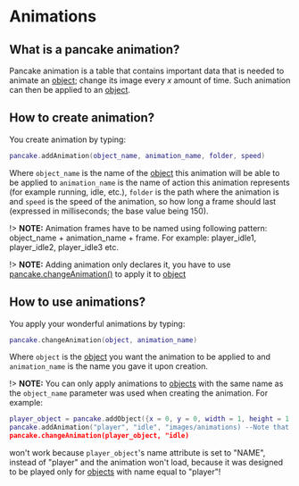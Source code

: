 # Animations

## What is a pancake animation?

Pancake animation is a table that contains important data that is needed to animate an [object](http://mightypancake.games/#/documentation/topics/objects); change its image every _x_ amount of time. Such animation can then be applied to an [object](http://mightypancake.games/#/documentation/topics/objects).

## How to create animation?

You create animation by typing:

```lua
pancake.addAnimation(object_name, animation_name, folder, speed)
```

Where `object_name` is the name of the [object](http://mightypancake.games/#/documentation/topics/objects) this animation will be able to be applied to `animation_name` is the name of action this animation represents (for example running, idle, etc.), `folder` is the path where the animation is and `speed` is the speed of the animation, so how long a frame should last (expressed in milliseconds; the base value being 150).

!> **NOTE:** Animation frames have to be named using following pattern: object_name + animation_name + frame. For example: player_idle1, player_idle2, player_idle3 etc.

!> **NOTE:** Adding animation only declares it, you have to use [pancake.changeAnimation()](http://mightypancake.games/#/documentation/functions/pancake.changeAnimation()) to apply it to [object](http://mightypancake.games/#/documentation/topics/objects)

## How to use animations?

You apply your wonderful animations by typing:
 ```lua
pancake.changeAnimation(object, animation_name)
```

Where `object` is the [object](http://mightypancake.games/#/documentation/topics/objects) you want the animation to be applied to and `animation_name` is the name you gave it upon creation.

!> **NOTE:** You can only apply animations to [objects](http://mightypancake.games/#/documentation/topics/objects) with the same name as the `object_name` parameter was used when creating the animation. For example:
```lua
player_object = pancake.addObject({x = 0, y = 0, width = 1, height = 1, name = "NAME"})
pancake.addAnimation("player", "idle", "images/animations) --Note that last parameter is empty, so it's set to 150
pancake.changeAnimation(player_object, "idle)
```

won't work because `player_object`'s name attribute is set to "NAME", instead of "player" and the animation won't load, because it was designed to be played only for [objects](http://mightypancake.games/#/documentation/topics/objects) with name equal to "player"!
